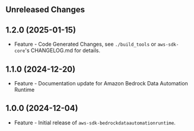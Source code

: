 Unreleased Changes
------------------

1.2.0 (2025-01-15)
------------------

* Feature - Code Generated Changes, see `./build_tools` or `aws-sdk-core`'s CHANGELOG.md for details.

1.1.0 (2024-12-20)
------------------

* Feature - Documentation update for Amazon Bedrock Data Automation Runtime

1.0.0 (2024-12-04)
------------------

* Feature - Initial release of `aws-sdk-bedrockdataautomationruntime`.

